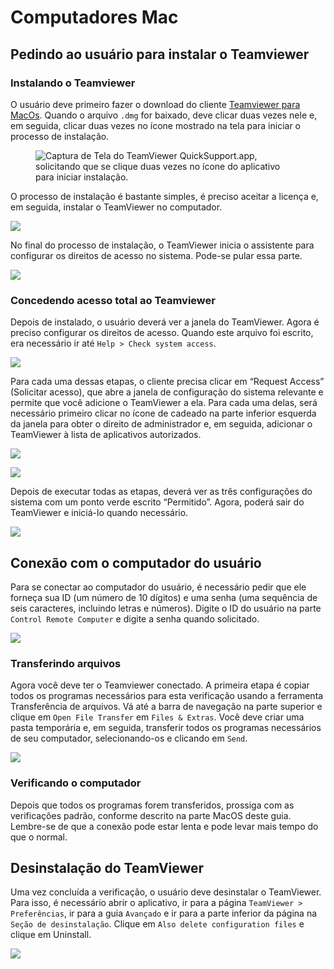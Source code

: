 # Computadores Mac

## Pedindo ao usuário para instalar o Teamviewer

### Instalando o Teamviewer

O usuário deve primeiro fazer o download do cliente [Teamviewer para MacOs](https://www.teamviewer.com/pt/download/mac-os/). Quando o arquivo `.dmg` for baixado, deve clicar duas vezes nele e, em seguida, clicar duas vezes no ícone mostrado na tela para iniciar o processo de instalação.

<figure><img src="../.gitbook/assets/Captura de Tela 2024-12-01 às 19.10.50.jpg" alt="Captura de Tela do TeamViewer QuickSupport.app, solicitando que se clique duas vezes no ícone do aplicativo para iniciar instalação."><figcaption></figcaption></figure>

O processo de instalação é bastante simples, é preciso aceitar a licença e, em seguida, instalar o TeamViewer no computador.

![](../.gitbook/assets/tv_install.png)

No final do processo de instalação, o TeamViewer inicia o assistente para configurar os direitos de acesso no sistema. Pode-se pular essa parte.

![](../.gitbook/assets/tv_install2.png)

### Concedendo acesso total ao Teamviewer

Depois de instalado, o usuário deverá ver a janela do TeamViewer. Agora é preciso configurar os direitos de acesso. Quando este arquivo foi escrito, era necessário ir até `Help > Check system access`.

![](../.gitbook/assets/tv_system.png)

Para cada uma dessas etapas, o cliente precisa clicar em “Request Access” (Solicitar acesso), que abre a janela de configuração do sistema relevante e permite que você adicione o TeamViewer a ela. Para cada uma delas, será necessário primeiro clicar no ícone de cadeado na parte inferior esquerda da janela para obter o direito de administrador e, em seguida, adicionar o TeamViewer à lista de aplicativos autorizados.

![](../.gitbook/assets/tv_system2.png)

![](../.gitbook/assets/tv_system3.png)

Depois de executar todas as etapas, deverá ver as três configurações do sistema com um ponto verde escrito “Permitido”. Agora, poderá sair do TeamViewer e iniciá-lo quando necessário.

![](../.gitbook/assets/tv_system4.png)

## Conexão com o computador do usuário

Para se conectar ao computador do usuário, é necessário pedir que ele forneça sua ID (um número de 10 dígitos) e uma senha (uma sequência de seis caracteres, incluindo letras e números). Digite o ID do usuário na parte `Control Remote Computer` e digite a senha quando solicitado.

![](../.gitbook/assets/tv_connect.png)

### Transferindo arquivos

Agora você deve ter o Teamviewer conectado. A primeira etapa é copiar todos os programas necessários para esta verificação usando a ferramenta Transferência de arquivos. Vá até a barra de navegação na parte superior e clique em `Open File Transfer` em `Files & Extras`. Você deve criar uma pasta temporária e, em seguida, transferir todos os programas necessários de seu computador, selecionando-os e clicando em `Send`.

![](../.gitbook/assets/tv_transfer.png)

### Verificando o computador

Depois que todos os programas forem transferidos, prossiga com as verificações padrão, conforme descrito na parte MacOS deste guia. Lembre-se de que a conexão pode estar lenta e pode levar mais tempo do que o normal.

## Desinstalação do TeamViewer

Uma vez concluída a verificação, o usuário deve desinstalar o TeamViewer. Para isso, é necessário abrir o aplicativo, ir para a página `TeamViewer > Preferências`, ir para a guia `Avançado` e ir para a parte inferior da página na `Seção de desinstalação`. Clique em `Also delete configuration files` e clique em Uninstall.

![](../.gitbook/assets/tv_uninstall.png)
